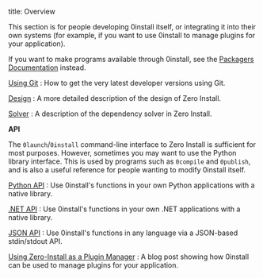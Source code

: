 title: Overview

This section is for people developing 0install itself, or integrating it into their own systems (for example, if you want to use 0install to manage plugins for your application).

If you want to make programs available through 0install, see the [Packagers Documentation](../packaging/index.md) instead.

[Using Git](using-git.md)
: How to get the very latest developer versions using Git.

[Design](design.md)
: A more detailed description of the design of Zero Install.

[Solver](solver.md)
: A description of the dependency solver in Zero Install.

**API**

The `0launch`/`0install` command-line interface to Zero Install is sufficient for most purposes. However, sometimes you may want to use the Python library interface. This is used by programs such as `0compile` and `0publish`, and is also a useful reference for people wanting to modify 0install itself.

[Python API](python-api.md)
: Use 0install's functions in your own Python applications with a native library.

[.NET API](http://0install.de/dev/api/)
: Use 0install's functions in your own .NET applications with a native library.

[JSON API](json-api.md)
: Use 0install's functions in any language via a JSON-based stdin/stdout API.

[Using Zero-Install as a Plugin Manager](http://gfxmonk.net/2011/08/02/using-zero-install-as-a-plugin-manager.html)
: A blog post showing how 0install can be used to manage plugins for your application.
